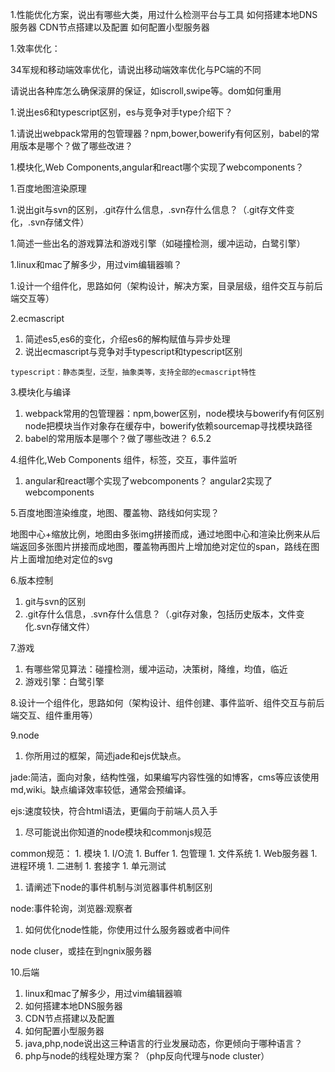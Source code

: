 1.性能优化方案，说出有哪些大类，用过什么检测平台与工具
如何搭建本地DNS服务器
CDN节点搭建以及配置
如何配置小型服务器


1.效率优化：

34军规和移动端效率优化，请说出移动端效率优化与PC端的不同

请说出各种库怎么确保滚屏的保证，如iscroll,swipe等。dom如何重用

1.说出es6和typescript区别，es与竞争对手type介绍下？

1.请说出webpack常用的包管理器？npm,bower,bowerify有何区别，babel的常用版本是哪个？做了哪些改进？

1.模块化,Web Components,angular和react哪个实现了webcomponents？

1.百度地图渲染原理


1.说出git与svn的区别，.git存什么信息，.svn存什么信息？（.git存文件变化，.svn存储文件）

1.简述一些出名的游戏算法和游戏引擎（如碰撞检测，缓冲运动，白鹭引擎）

1.linux和mac了解多少，用过vim编辑器嘛？

1.设计一个组件化，思路如何（架构设计，解决方案，目录层级，组件交互与前后端交互等）



  2.ecmascript

   1. 简述es5,es6的变化，介绍es6的解构赋值与异步处理
   1. 说出ecmascript与竞争对手typescript和typescript区别

   	typescript：静态类型，泛型，抽象类等，支持全部的ecmascript特性

   3.模块化与编译

   1. webpack常用的包管理器：npm,bower区别，node模块与bowerify有何区别
   node把模块当作对象存在缓存中，bowerify依赖sourcemap寻找模块路径
   1. babel的常用版本是哪个？做了哪些改进？
   6.5.2

   4.组件化,Web Components
   组件，标签，交互，事件监听

   1. angular和react哪个实现了webcomponents？
   angular2实现了webcomponents

   5.百度地图渲染维度，地图、覆盖物、路线如何实现？

   地图中心+缩放比例，地图由多张img拼接而成，通过地图中心和渲染比例来从后端返回多张图片拼接而成地图，覆盖物再图片上增加绝对定位的span，路线在图片上面增加绝对定位的svg

   6.版本控制

   1. git与svn的区别
   1. .git存什么信息，.svn存什么信息？（.git存对象，包括历史版本，文件变化.svn存储文件）

   7.游戏

   1. 有哪些常见算法：碰撞检测，缓冲运动，决策树，降维，均值，临近
   1. 游戏引擎：白鹭引擎

   8.设计一个组件化，思路如何（架构设计、组件创建、事件监听、组件交互与前后端交互、组件重用等）

   9.node

   1. 你所用过的框架，简述jade和ejs优缺点。

   jade:简洁，面向对象，结构性强，如果编写内容性强的如博客，cms等应该使用md,wiki。缺点编译效率较低，通常会预编译。

   ejs:速度较快，符合html语法，更偏向于前端人员入手

   1. 尽可能说出你知道的node模块和commonjs规范

   common规范：
   	1. 模块
   	1. I/O流
   	1. Buffer
   	1. 包管理
   	1. 文件系统
   	1. Web服务器
   	1. 进程环境
   	1. 二进制
   	1. 套接字
   	1. 单元测试

   1. 请阐述下node的事件机制与浏览器事件机制区别

   node:事件轮询，浏览器:观察者

   1. 如何优化node性能，你使用过什么服务器或者中间件

   node cluser，或挂在到ngnix服务器

   10.后端

   1. linux和mac了解多少，用过vim编辑器嘛
   1. 如何搭建本地DNS服务器
   1. CDN节点搭建以及配置
   1. 如何配置小型服务器
   1. java,php,node说出这三种语言的行业发展动态，你更倾向于哪种语言？
   1. php与node的线程处理方案？（php反向代理与node cluster）







